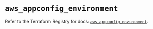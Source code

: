 # `aws_appconfig_environment`

Refer to the Terraform Registry for docs: [`aws_appconfig_environment`](https://registry.terraform.io/providers/hashicorp/aws/5.97.0/docs/resources/appconfig_environment).

